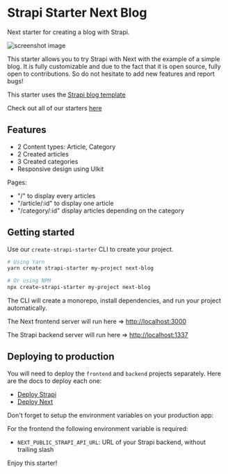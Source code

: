 # Strapi Starter Next Blog

Next starter for creating a blog with Strapi.

![screenshot image](/screenshot.png)

This starter allows you to try Strapi with Next with the example of a simple blog. It is fully customizable and due to the fact that it is open source, fully open to contributions. So do not hesitate to add new features and report bugs!

This starter uses the [Strapi blog template](https://github.com/strapi/strapi-template-blog)

Check out all of our starters [here](https://strapi.io/starters)

## Features

- 2 Content types: Article, Category
- 2 Created articles
- 3 Created categories
- Responsive design using UIkit

Pages:

- "/" to display every articles
- "/article/:id" to display one article
- "/category/:id" display articles depending on the category

## Getting started

Use our `create-strapi-starter` CLI to create your project.

```sh
# Using Yarn
yarn create strapi-starter my-project next-blog

# Or using NPM
npx create-strapi-starter my-project next-blog
```

The CLI will create a monorepo, install dependencies, and run your project automatically.

The Next frontend server will run here => [http://localhost:3000](http://localhost:3000)

The Strapi backend server will run here => [http://localhost:1337](http://localhost:1337)

## Deploying to production

You will need to deploy the `frontend` and `backend` projects separately. Here are the docs to deploy each one:

- [Deploy Strapi](https://strapi.io/documentation/developer-docs/latest/setup-deployment-guides/deployment.html#hosting-provider-guides)
- [Deploy Next](https://nextjs.org/docs/deployment)

Don't forget to setup the environment variables on your production app:

For the frontend the following environment variable is required: 
- `NEXT_PUBLIC_STRAPI_API_URL`: URL of your Strapi backend, without trailing slash


Enjoy this starter!